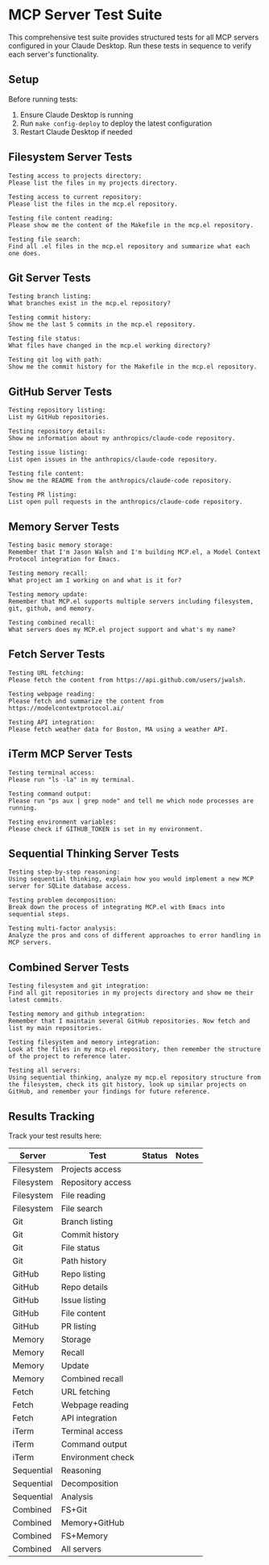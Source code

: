 # MCP Server Test Suite

This comprehensive test suite provides structured tests for all MCP servers configured in your Claude Desktop. Run these tests in sequence to verify each server's functionality.

## Setup

Before running tests:
1. Ensure Claude Desktop is running
2. Run `make config-deploy` to deploy the latest configuration
3. Restart Claude Desktop if needed

## Filesystem Server Tests

```
Testing access to projects directory:
Please list the files in my projects directory.
```

```
Testing access to current repository:
Please list the files in the mcp.el repository.
```

```
Testing file content reading:
Please show me the content of the Makefile in the mcp.el repository.
```

```
Testing file search:
Find all .el files in the mcp.el repository and summarize what each one does.
```

## Git Server Tests

```
Testing branch listing:
What branches exist in the mcp.el repository?
```

```
Testing commit history:
Show me the last 5 commits in the mcp.el repository.
```

```
Testing file status:
What files have changed in the mcp.el working directory?
```

```
Testing git log with path:
Show me the commit history for the Makefile in the mcp.el repository.
```

## GitHub Server Tests

```
Testing repository listing:
List my GitHub repositories.
```

```
Testing repository details:
Show me information about my anthropics/claude-code repository.
```

```
Testing issue listing:
List open issues in the anthropics/claude-code repository.
```

```
Testing file content:
Show me the README from the anthropics/claude-code repository.
```

```
Testing PR listing:
List open pull requests in the anthropics/claude-code repository.
```

## Memory Server Tests

```
Testing basic memory storage:
Remember that I'm Jason Walsh and I'm building MCP.el, a Model Context Protocol integration for Emacs.
```

```
Testing memory recall:
What project am I working on and what is it for?
```

```
Testing memory update:
Remember that MCP.el supports multiple servers including filesystem, git, github, and memory.
```

```
Testing combined recall:
What servers does my MCP.el project support and what's my name?
```

## Fetch Server Tests

```
Testing URL fetching:
Please fetch the content from https://api.github.com/users/jwalsh.
```

```
Testing webpage reading:
Please fetch and summarize the content from https://modelcontextprotocol.ai/
```

```
Testing API integration:
Please fetch weather data for Boston, MA using a weather API.
```

## iTerm MCP Server Tests

```
Testing terminal access:
Please run "ls -la" in my terminal.
```

```
Testing command output:
Please run "ps aux | grep node" and tell me which node processes are running.
```

```
Testing environment variables:
Please check if GITHUB_TOKEN is set in my environment.
```

## Sequential Thinking Server Tests

```
Testing step-by-step reasoning:
Using sequential thinking, explain how you would implement a new MCP server for SQLite database access.
```

```
Testing problem decomposition:
Break down the process of integrating MCP.el with Emacs into sequential steps.
```

```
Testing multi-factor analysis:
Analyze the pros and cons of different approaches to error handling in MCP servers.
```

## Combined Server Tests

```
Testing filesystem and git integration:
Find all git repositories in my projects directory and show me their latest commits.
```

```
Testing memory and github integration:
Remember that I maintain several GitHub repositories. Now fetch and list my main repositories.
```

```
Testing filesystem and memory integration:
Look at the files in my mcp.el repository, then remember the structure of the project to reference later.
```

```
Testing all servers:
Using sequential thinking, analyze my mcp.el repository structure from the filesystem, check its git history, look up similar projects on GitHub, and remember your findings for future reference.
```

## Results Tracking

Track your test results here:

| Server | Test | Status | Notes |
|--------|------|--------|-------|
| Filesystem | Projects access | | |
| Filesystem | Repository access | | |
| Filesystem | File reading | | |
| Filesystem | File search | | |
| Git | Branch listing | | |
| Git | Commit history | | |
| Git | File status | | |
| Git | Path history | | |
| GitHub | Repo listing | | |
| GitHub | Repo details | | |
| GitHub | Issue listing | | |
| GitHub | File content | | |
| GitHub | PR listing | | |
| Memory | Storage | | |
| Memory | Recall | | |
| Memory | Update | | |
| Memory | Combined recall | | |
| Fetch | URL fetching | | |
| Fetch | Webpage reading | | |
| Fetch | API integration | | |
| iTerm | Terminal access | | |
| iTerm | Command output | | |
| iTerm | Environment check | | |
| Sequential | Reasoning | | |
| Sequential | Decomposition | | |
| Sequential | Analysis | | |
| Combined | FS+Git | | |
| Combined | Memory+GitHub | | |
| Combined | FS+Memory | | |
| Combined | All servers | | |